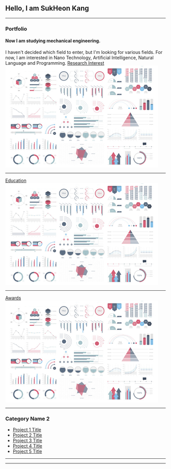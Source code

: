 ## Hello, I am SukHeon Kang

---

### Portfolio
#### Now I am studying mechanical engineering.
I haven't decided which field to enter, but I'm looking for various fields. For now, I am interested in Nano Technology, Artificial Intelligence, Natural Language and Programming.
[Research Interest](/sample_page)
<img src="images/dummy_thumbnail.jpg?raw=true"/>

---
[Education](/pdf/sample_presentation.pdf)
<img src="images/dummy_thumbnail.jpg?raw=true"/>

---
[Awards](http://example.com/)
<img src="images/dummy_thumbnail.jpg?raw=true"/>

---

### Category Name 2

- [Project 1 Title](http://example.com/)
- [Project 2 Title](http://example.com/)
- [Project 3 Title](http://example.com/)
- [Project 4 Title](http://example.com/)
- [Project 5 Title](http://example.com/)

---




---

